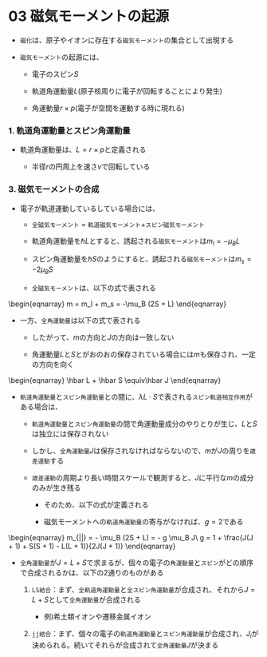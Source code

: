 
03 磁気モーメントの起源
===================

* `磁化`は、原子やイオンに存在する`磁気モーメント`の集合として出現する

* `磁気モーメント`の起源には、

    * 電子のスピン$S$
    
    * 軌道角運動量$L$(原子核周りに電子が回転することにより発生)
    
    * 角運動量$r \times p$(電子が空間を運動する時に現れる)


### 1. 軌道角運動量とスピン角運動量

* 軌道角運動量は、$L = r \times p$と定義される

    * 半径$r$の円周上を速さ$v$で回転している

### 3. 磁気モーメントの合成

* 電子が軌道運動しているしている場合には、

    * `全磁気モーメント` = `軌道磁気モーメント`+`スピン磁気モーメント`
    
    * 軌道角運動量を$\hbar L$とすると、誘起される`磁気モーメント`は$m_l = - \mu_B L$
    
    * スピン角運動量を$\hbar S$のようにすると、誘起される`磁気モーメント`は$m_s = - 2 \mu_B S$
    
    * `全磁気モーメント`は、以下の式で表される

\begin{eqnarray}
m = m_l + m_s = -\mu_B (2S + L)
\end{eqnarray}

* 一方、`全角運動量`は以下の式で表される

    * したがって、$m$の方向と$J$の方向は一致しない
    
    * 角運動量$L$と$S$とがおのおの保存されている場合には$m$も保存され、一定の方向を向く

\begin{eqnarray}
\hbar L + \hbar S \equiv\hbar J
\end{eqnarray}

* `軌道角運動量`と`スピン角運動量`との間に、$\lambda L\cdot S$で表される`スピン軌道相互作用`がある場合は、

    * `軌道角運動量`と`スピン角運動量`の間で角運動量成分のやりとりが生じ、$L$と$S$は独立には保存されない
    
    * しかし、`全角運動量`$J$は保存されなければならないので、$m$が$J$の周りを`歳差運動`する
    
    * `歳差運動`の周期より長い時間スケールで観測すると、$J$に平行な$m$の成分のみが生き残る
        
        * そのため、以下の式が定義される
        
        * 磁気モーメントへの`軌道角運動量`の寄与がなければ、$g = 2$である
        
\begin{eqnarray}
m_{||} = - \mu_B (2S + L) = - g \mu_B J\\
g = 1 + \frac{J(J + 1) + S(S + 1) - L(L + 1)}{2J(J + 1)}
\end{eqnarray}

* `全角運動量`が$J = L + S$で求まるが、個々の電子の`角運動量`と`スピン`がどの順序で合成されるかは、以下の2通りのものがある

    1. `LS結合`：まず、`全軌道角運動量`と`全スピン角運動量`が合成され、それから$J = L + S$として`全角運動量`が合成される
    
        * 例)希土類イオンや遷移金属イオン
    
    1. `jj結合`：まず、個々の電子の`軌道角運動量`と`スピン角運動量`が合成され、$J_i$が決められる。続いてそれらが合成されて`全角運動量`$J$が決まる
    
